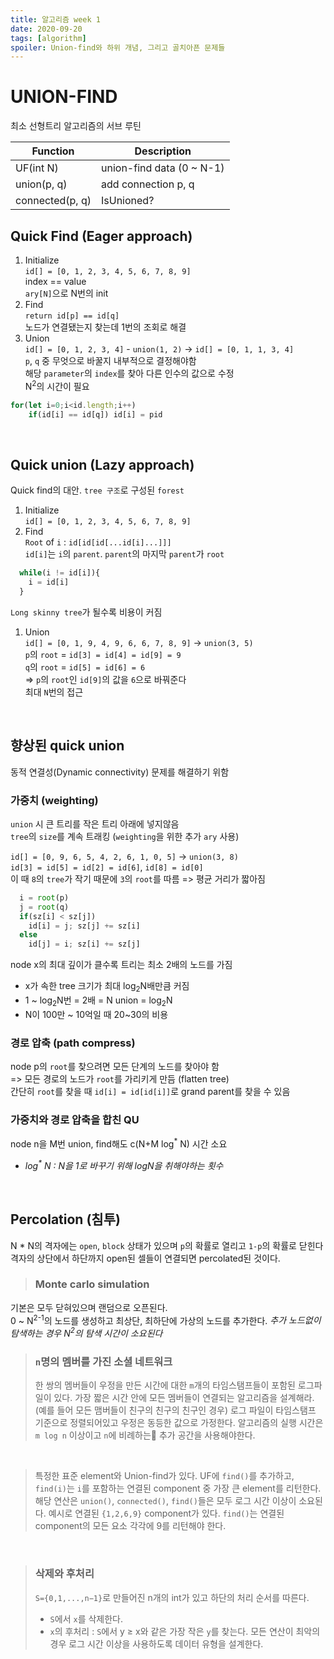 ```yaml
---
title: 알고리즘 week 1
date: 2020-09-20
tags: [algorithm]
spoiler: Union-find와 하위 개념, 그리고 골치아픈 문제들
---
```


# UNION-FIND
최소 선형트리 알고리즘의 서브 루틴


| Function        | Description               |
| - | - |
| UF(int N)       | union-find data (0 ~ N-1) |
| union(p, q)     | add connection p, q       |
| connected(p, q) | IsUnioned?                |

## Quick Find (Eager approach)
1. Initialize  
  `id[] = [0, 1, 2, 3, 4, 5, 6, 7, 8, 9]`  
  index == value  
  `ary[N]`으로 N번의 init  
1. Find  
  `return id[p] == id[q]`  
  노드가 연결됐는지 찾는데 1번의 조회로 해결
1. Union  
  `id[] = [0, 1, 2, 3, 4]` - `union(1, 2)` -> `id[] = [0, 1, 1, 3, 4]`  
  `p`, `q` 중 무엇으로 바꿀지 내부적으로 결정해야함  
  해당 `parameter`의 `index`를 찾아 다른 인수의 값으로 수정  
  N<sup>2</sup>의 시간이 필요
  ```js
  for(let i=0;i<id.length;i++)
      if(id[i] == id[q]) id[i] = pid
  ```

&nbsp;

## Quick union (Lazy approach)
Quick find의 대안. `tree 구조`로 구성된 `forest`
1. Initialize  
`id[] = [0, 1, 2, 3, 4, 5, 6, 7, 8, 9]`
1. Find  
  `Root` of `i` : `id[id[id[...id[i]...]]]`  
    `id[i]`는 `i`의 `parent`. `parent`의 마지막 `parent`가 `root`  
  ```js
    while(i != id[i]){
      i = id[i]
    }
  ```
  `Long skinny tree`가 될수록 비용이 커짐
1. Union  
  `id[] = [0, 1, 9, 4, 9, 6, 6, 7, 8, 9]` -> `union(3, 5)`  
  `p`의 `root` = `id[3] = id[4] = id[9] = 9`  
  `q`의 `root` = `id[5] = id[6] = 6`  
  => `p`의 `root`인 `id[9]`의 값을 `6`으로 바꿔준다  
  최대 `N`번의 접근

&nbsp;

## 향상된 quick union
동적 연결성(Dynamic connectivity) 문제를 해결하기 위함

### 가중치 (weighting)
`union` 시 큰 트리를 작은 트리 아래에 넣지않음  
`tree`의 `size`를 계속 트래킹 (`weighting`을 위한 추가 `ary` 사용)

`id[] = [0, 9, 6, 5, 4, 2, 6, 1, 0, 5]` -> `union(3, 8)`  
`id[3] = id[5] = id[2] = id[6]`, `id[8] = id[0]`  
  이 때 `8`의 `tree`가 작기 때문에 `3`의 `root`를 따름
=> 평균 거리가 짧아짐
```js
  i = root(p)
  j = root(q)
  if(sz[i] < sz[j])
    id[i] = j; sz[j] += sz[i]
  else
    id[j] = i; sz[i] += sz[j]
```
node x의 최대 깊이가 클수록 트리는 최소 2배의 노드를 가짐
  - x가 속한 tree 크기가 최대 log<sub>2</sub>N배만큼 커짐
  - 1 ~ log<sub>2</sub>N번 = 2배 = N
union = log<sub>2</sub>N
  - N이 100만 ~ 10억일 때 20~30의 비용

### 경로 압축 (path compress)
node p의 `root`를 찾으려면 모든 단계의 노드를 찾아야 함  
=> 모든 경로의 노드가 `root`를 가리키게 만듬 (flatten tree)  
간단히 `root`를 찾을 때 `id[i] = id[id[i]]`로 grand parent를 찾을 수 있음

### 가중치와 경로 압축을 합친 QU
node n을 M번 union, find해도 c(N+M log<sup>\*</sup> N) 시간 소요  
 - _log<sup>\*</sup> N : N을 1로 바꾸기 위해 logN을 취해야하는 횟수_

&nbsp;

## Percolation (침투)
N * N의 격자에는 `open`, `block` 상태가 있으며 `p`의 확률로 열리고 `1-p`의 확률로 닫힌다  
격자의 상단에서 하단까지 open된 셀들이 연결되면 percolated된 것이다.

> ### Monte carlo simulation
기본은 모두 닫혀있으며 랜덤으로 오픈된다.  
0 ~ N<sup>2-1</sup>의 노드를 생성하고 최상단, 최하단에 가상의 노드를 추가한다. _추가 노드없이 탐색하는 경우 N<sup>2</sup>의 탐색 시간이 소요된다_

> ### `n`명의 멤버를 가진 소셜 네트워크
> 한 쌍의 멤버들이 우정을 만든 시간에 대한 `m`개의 타임스탬프들이 포함된 로그파일이 있다.
> 가장 짧은 시간 안에 모든 멤버들이 연결되는 알고리즘을 설계해라. (예를 들어 모든 맴버들이 친구의 친구의 친구인 경우)
> 로그 파일이 타임스탬프 기준으로 정렬되어있고 우정은 동등한 값으로 가정한다.
> 알고리즘의 실행 시간은 `m log n` 이상이고 `n`에 비례하는 추가 공간을 사용해야한다.

&nbsp;

> 특정한 표준 element와 Union-find가 있다.
> UF에 `find()`를 추가하고, `find(i)`는 `i`를 포함하는 연결된 component 중 가장 큰 element를 리턴한다. 해당 연산은 `union()`, `connected()`, `find()`들은 모두 로그 시간 이상이 소요된다.
> 예시로 연결된 `{1,2,6,9}` component가 있다. `find()`는 연결된 component의 모든 요소 각각에 9를 리턴해야 한다.

&nbsp;

> ### 삭제와 후처리
> `S={0,1,...,n−1}`로 만들어진 n개의 int가 있고 하단의 처리 순서를 따른다.
> - `S`에서 `x`를 삭제한다.
> - `x`의 후처리 : `S`에서 y ≥ x와 같은 가장 작은 `y`를 찾는다.
> 모든 연산이 최악의 경우 로그 시간 이상을 사용하도록 데이터 유형을 설계한다.